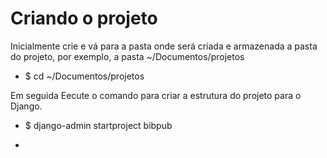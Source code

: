 # Criando o projeto
Inicialmente crie e vá para a pasta onde será criada e armazenada a pasta do projeto, por exemplo, a pasta ~/Documentos/projetos
* $ cd ~/Documentos/projetos

Em seguida Eecute o comando para criar a estrutura do projeto para o Django.
* $ django-admin startproject bibpub

* 

